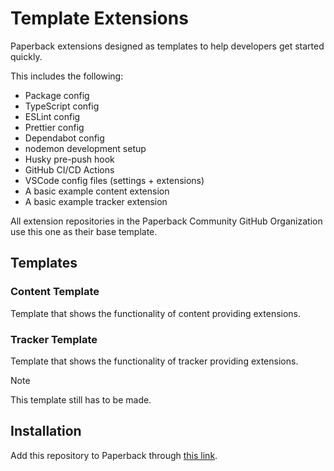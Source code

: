 # Template Extensions

Paperback extensions designed as templates to help developers get started quickly.

This includes the following:

- Package config
- TypeScript config
- ESLint config
- Prettier config
- Dependabot config
- nodemon development setup
- Husky pre-push hook
- GitHub CI/CD Actions
- VSCode config files (settings + extensions)
- A basic example content extension
- A basic example tracker extension

All extension repositories in the Paperback Community GitHub Organization use this one as their base template.

## Templates

### Content Template

Template that shows the functionality of content providing extensions.

### Tracker Template

Template that shows the functionality of tracker providing extensions.

> [!NOTE]  
> This template still has to be made.

## Installation

Add this repository to Paperback through [this link](https://paperback-community.github.io/extension-templates).
